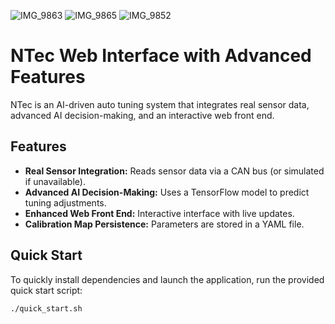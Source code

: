 ![IMG_9863](https://github.com/user-attachments/assets/87c57f40-d9ba-4cc2-a4c4-e14010aea40b)
![IMG_9865](https://github.com/user-attachments/assets/076afd73-ad54-4361-a130-eb2b64f005cf)
![IMG_9852](https://github.com/user-attachments/assets/ee295b81-a82b-4ee5-89d5-ec698ce011ef)
# NTec Web Interface with Advanced Features

NTec is an AI-driven auto tuning system that integrates real sensor data, advanced AI decision-making, and an interactive web front end.

## Features

- **Real Sensor Integration:** Reads sensor data via a CAN bus (or simulated if unavailable).
- **Advanced AI Decision-Making:** Uses a TensorFlow model to predict tuning adjustments.
- **Enhanced Web Front End:** Interactive interface with live updates.
- **Calibration Map Persistence:** Parameters are stored in a YAML file.

## Quick Start

To quickly install dependencies and launch the application, run the provided quick start script:

```bash
./quick_start.sh
